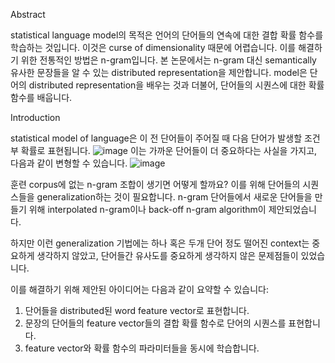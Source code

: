 Abstract

statistical language model의 목적은 언어의 단어들의 연속에 대한 결합 확률 함수를 학습하는 것입니다. 이것은 curse of dimensionality 때문에 어렵습니다. 이를 해결하기 위한 전통적인 방법은 n-gram입니다. 본 논문에서는 n-gram 대신 semantically 유사한 문장들을 알 수 있는 distributed representation을 제안합니다. model은 단어의 distributed representation을 배우는 것과 더불어, 단어들의 시퀀스에 대한 확률 함수를 배웁니다.

Introduction

statistical model of language은 이 전 단어들이 주어질 때 다음 단어가 발생할 조건부 확률로 표현됩니다.
![image](https://user-images.githubusercontent.com/11609881/113379600-e4fb4180-93b4-11eb-8349-3127a7e5be21.png)
이는 가까운 단어들이 더 중요하다는 사실을 가지고, 다음과 같이 변형할 수 있습니다.
![image](https://user-images.githubusercontent.com/11609881/113379680-1a079400-93b5-11eb-8a9f-ad748e46e339.png)

훈련 corpus에 없는 n-gram 조합이 생기면 어떻게 할까요? 이를 위해 단어들의 시퀀스들을 generalization하는 것이 필요합니다. n-gram 단어들에서 새로운 단어들을 만들기 위해 interpolated n-gram이나 back-off n-gram algorithm이 제안되었습니다.

하지만 이런 generalization 기법에는 하나 혹은 두개 단어 정도 떨어진 context는 중요하게 생각하지 않았고, 단어들간 유사도를 중요하게 생각하지 않은 문제점들이 있었습니다.

이를 해결하기 위해 제안된 아이디어는 다음과 같이 요약할 수 있습니다:
1. 단어들을 distributed된 word feature vector로 표현합니다.
2. 문장의 단어들의 feature vector들의 결합 확률 함수로 단어의 시퀀스를 표현합니다.
3. feature vector와 확률 함수의 파라미터들을 동시에 학습합니다.
<!--stackedit_data:
eyJoaXN0b3J5IjpbLTIyODU1MDI2NiwtMTAwNDc5ODk2LC0xMT
UyMDM0MzU5XX0=
-->